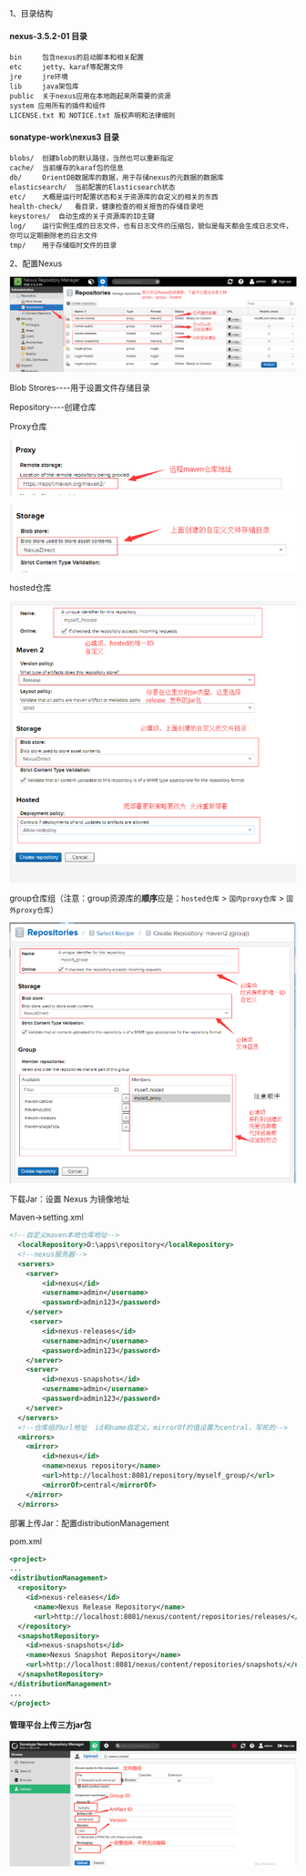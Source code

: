 1、目录结构

#### nexus-3.5.2-01 目录

```shell
bin 	包含nexus的启动脚本和相关配置
etc 	jetty、karaf等配置文件
jre 	jre环境
lib 	java架包库
public 	关于nexus应用在本地跑起来所需要的资源
system 应用所有的插件和组件
LICENSE.txt 和 NOTICE.txt 版权声明和法律细则
```

#### sonatype-work\nexus3 目录

```shell
blobs/ 	创建blob的默认路径，当然也可以重新指定
cache/ 	当前缓存的karaf包的信息
db/ 	OrientDB数据库的数据，用于存储nexus的元数据的数据库
elasticsearch/ 	当前配置的Elasticsearch状态
etc/ 	大概是运行时配置状态和关于资源库的自定义的相关的东西
health-check/ 	看目录，健康检查的相关报告的存储目录吧
keystores/ 	自动生成的关于资源库的ID主键
log/ 	运行实例生成的日志文件，也有日志文件的压缩包，貌似是每天都会生成日志文件，你可以定期删除老的日志文件
tmp/ 	用于存储临时文件的目录
```



2、配置Nexus

![img](..\resource\nexus.png)



Blob Strores----用于设置文件存储目录



Repository----创建仓库

Proxy仓库

![img](..\resource\nexus-proxy.png)

![img](..\resource\nexus-proxy-1.png)

hosted仓库

![img](..\resource\nexus-hosted.png)

group仓库组（注意：group资源库的**顺序**应是：`hosted仓库` > `国内proxy仓库` > `国外proxy仓库`）

![img](..\resource\nexus-group.png)





下载Jar：设置 Nexus 为镜像地址

Maven->setting.xml

```xml
<!--自定义maven本地仓库地址-->
  <localRepository>D:\apps\repository</localRepository>
  <!--nexus服务器-->
  <servers>  
    <server>  
        <id>nexus</id>  
        <username>admin</username>  
        <password>admin123</password>  
    </server>   
     <server>  
        <id>nexus-releases</id>  
        <username>admin</username>  
        <password>admin123</password>  
  	</server>  
  	<server>  
        <id>nexus-snapshots</id>  
        <username>admin</username>  
        <password>admin123</password>  
  	</server>     
  </servers>  
  <!--仓库组的url地址  id和name自定义，mirrorOf的值设置为central，写死的-->  
  <mirrors>     
    <mirror>  
        <id>nexus</id>  
        <name>nexus repository</name>  
        <url>http://localhost:8081/repository/myself_group/</url>  
        <mirrorOf>central</mirrorOf>  
    </mirror>     
  </mirrors>  
```

部署上传Jar：配置distributionManagement

pom.xml

```xml
<project>
...
<distributionManagement>
  <repository>
    <id>nexus-releases</id>
      <name>Nexus Release Repository</name>
      <url>http://localhost:8081/nexus/content/repositories/releases/</url>
  </repository>
  <snapshotRepository>
    <id>nexus-snapshots</id>
    <name>Nexus Snapshot Repository</name>
    <url>http://localhost:8081/nexus/content/repositories/snapshots/</url>
  </snapshotRepository>
</distributionManagement>
...
</project>
```





#### 管理平台上传三方jar包

![在这里插入图片描述](..\resource\nexus-uploadpng)

